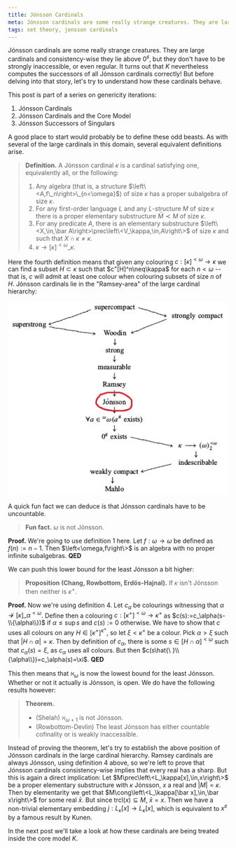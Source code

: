 ```yaml
---
title: Jónsson Cardinals
meta: Jónsson cardinals are some really strange creatures. They are large cardinals and consistency-wise they lie above zero sharp, but they don't have to be strongly inaccessible, or even regular. It turns out that K nevertheless computes the successors of all Jónsson cardinals correctly!
tags: set theory, jonsson cardinals
---
```


Jónsson cardinals are some really strange creatures. They are large cardinals and
consistency-wise they lie above $0^\sharp$, but they don't have to be strongly
inaccessible, or even regular. It turns out that $K$ nevertheless computes the
successors of all Jónsson cardinals correctly! But before delving into that story,
let's try to understand how these cardinals behave.

This post is part of a series on genericity iterations:

1. Jónsson Cardinals
2. <router-link to="/posts/2016-11-16-jonsson-cardinals-and-the-core-model">Jónsson Cardinals and the Core Model</router-link>
3. <router-link to="/posts/2017-07-28-jonsson-successors-of-singulars">Jónsson Successors of Singulars</router-link>

A good place to start would probably be to define these odd beasts. As with several of
the large cardinals in this domain, several equivalent definitions arise.

> **Definition.** A Jónsson cardinal $\kappa$ is a cardinal satisfying one,
> equivalently all, or the following:
>
> 1. Any algebra (that is, a structure $\left\<A,f\_n\right>\_{n<\omega}$) of size
>    $\kappa$ has a proper subalgebra of size $\kappa$.
> 2. For any first-order language $L$ and any $L$-structure $M$ of size $\kappa$ there
>    is a proper elementary substructure $\bar{M}\prec M$ of size $\kappa$.
> 3. For any predicate $A$, there is an elementary substructure $\left\<X,\in,\bar
>    A\right>\prec\left\<V_\kappa,\in,A\right\>$ of size $\kappa$ and such that
>    $X\cap\kappa\neq\kappa$.
> 4. $\kappa\to[\kappa]^{<\omega}\_\kappa$.

Here the fourth definition means that given any colouring
$c:[\kappa]^{<\omega}\to\kappa$ we can find a subset $H\subset\kappa$ such that
$c"[H]^n\neq\kappa$ for each $n<\omega$ -- that is, $c$ will admit at least one colour
when colouring subsets of size $n$ of $H$. Jónsson cardinals lie in the "Ramsey-area"
of the large cardinal hierarchy:

<img src="/src/assets/jonsson.webp" style="width: min(500px, 100%);" />

A quick fun fact we can deduce is that Jónsson cardinals have to be uncountable.

> **Fun fact.** $\omega$ is not Jónsson.

**Proof.** We're going to use definition 1 here. Let $f:\omega\to\omega$ be defined as
$f(n):=n-1$. Then $\left<\omega,f\right\>$ is an algebra with no proper infinite
subalgebras. **QED**

We can push this lower bound for the least Jónsson a bit higher:

> **Proposition (Chang, Rowbottom, Erdös-Hajnal).** If $\kappa$ isn't Jónsson then
> neither is $\kappa^+$.

**Proof.** Now we're using definition 4. Let $c_\alpha$ be colourings witnessing that
$\alpha\not\to[\kappa]\_\alpha^{<\omega}$. Define then a colouring
$c:[\kappa^+]^{<\omega}\to\kappa^+$ as $c(s):=c_\alpha(s-\\{\alpha\\})$ if
$\alpha\leq\sup s$ and $c(s):=0$ otherwise. We have to show that $c$ uses all colours
on any $H\in[\kappa^+]^{\kappa^+}$, so let $\xi<\kappa^+$ be a colour. Pick
$\alpha>\xi$ such that $|H\cap\alpha|=\kappa$. Then by definition of $c_\alpha$, there
is some $s\in[H\cap\alpha]^{<\omega}$ such that $c_\alpha(s)=\xi$, as $c_\alpha$ uses
all colours. But then $c(s\hat{\ }\\{\alpha\\})=c_\alpha(s)=\xi$. **QED**

This then means that $\aleph_\omega$ is now the lowest bound for the least Jónsson.
Whether or not it actually is Jónsson, is open. We do have the following results
however:

> **Theorem.**
> - (Shelah) $\aleph_{\omega+1}$ is not Jónsson.<br>
> - (Rowbottom-Devlin) The least Jónsson has either countable cofinality or is weakly
> inaccessible.

Instead of proving the theorem, let's try to establish the above position of Jónsson
cardinals in the large cardinal hierarchy. Ramsey cardinals are always Jónsson, using
definition 4 above, so we're left to prove that Jónsson cardinals consistency-wise
implies that every real has a sharp. But this is again a direct implication: Let
$M\prec\left\<L_\kappa[x],\in,x\right\>$ be a proper elementary substructure with
$\kappa$ Jónsson, $x$ a real and $|M|=\kappa$. Then by elementarity we get that
$M\cong\left\<L_\kappa[\bar x],\in,\bar x\right\>$ for some real $\bar x$. But since
$\text{trcl}(x)\subseteq M$, $\bar x=x$. Then we have a non-trivial elementary embedding
$j:L_\kappa[x]\to L_\kappa[x]$, which is equivalent to $x^\sharp$ by a famous result by
Kunen.

In the next post we'll take a look at how these cardinals are being treated inside the
core model $K$.
